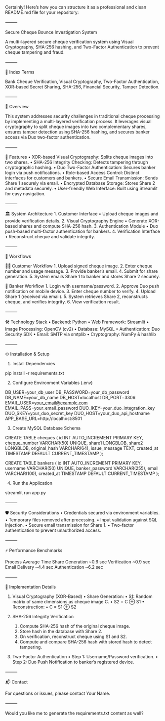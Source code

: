 Certainly! Here’s how you can structure it as a professional and clean README.md file for your repository:

⸻

Secure Cheque Bounce Investigation System

A multi-layered secure cheque verification system using Visual Cryptography, SHA-256 hashing, and Two-Factor Authentication to prevent cheque tampering and fraud.

⸻

📑 Index Terms

Bank Cheque Verification, Visual Cryptography, Two-Factor Authentication, XOR-based Secret Sharing, SHA-256, Financial Security, Tamper Detection.

⸻

📝 Overview

This system addresses security challenges in traditional cheque processing by implementing a multi-layered verification process. It leverages visual cryptography to split cheque images into two complementary shares, ensures tamper detection using SHA-256 hashing, and secures banker access via Duo two-factor authentication.

⸻

🚀 Features
	•	XOR-based Visual Cryptography: Splits cheque images into two shares.
	•	SHA-256 Integrity Checking: Detects tampering through cryptographic hashing.
	•	Duo Two-Factor Authentication: Secures banker login via push notifications.
	•	Role-based Access Control: Distinct interfaces for customers and bankers.
	•	Secure Email Transmission: Sends Share 1 securely via email.
	•	Encrypted Database Storage: Stores Share 2 and metadata securely.
	•	User-friendly Web Interface: Built using Streamlit for easy navigation.

⸻

🏛️ System Architecture
	1.	Customer Interface
	•	Upload cheque images and provide verification details.
	2.	Visual Cryptography Engine
	•	Generate XOR-based shares and compute SHA-256 hash.
	3.	Authentication Module
	•	Duo push-based multi-factor authentication for bankers.
	4.	Verification Interface
	•	Reconstruct cheque and validate integrity.

⸻

🔄 Workflows

🧑‍💼 Customer Workflow
	1.	Upload signed cheque image.
	2.	Enter cheque number and usage message.
	3.	Provide banker’s email.
	4.	Submit for share generation.
	5.	System emails Share 1 to banker and stores Share 2 securely.

🏦 Banker Workflow
	1.	Login with username/password.
	2.	Approve Duo push notification on mobile device.
	3.	Enter cheque number to verify.
	4.	Upload Share 1 (received via email).
	5.	System retrieves Share 2, reconstructs cheque, and verifies integrity.
	6.	View verification result.

⸻

🛠️ Technology Stack
	•	Backend: Python
	•	Web Framework: Streamlit
	•	Image Processing: OpenCV (cv2)
	•	Database: MySQL
	•	Authentication: Duo Security SDK
	•	Email: SMTP via smtplib
	•	Cryptography: NumPy & hashlib

⸻

⚙️ Installation & Setup

1. Install Dependencies

pip install -r requirements.txt

2. Configure Environment Variables (.env)

DB_USER=your_db_user
DB_PASSWORD=your_db_password
DB_NAME=your_db_name
DB_HOST=localhost
DB_PORT=3306
EMAIL_USER=your_email@example.com
EMAIL_PASS=your_email_password
DUO_IKEY=your_duo_integration_key
DUO_SKEY=your_duo_secret_key
DUO_HOST=your_duo_api_hostname
APP_BASE_URL=http://localhost:8501

3. Create MySQL Database Schema

CREATE TABLE cheques (
    id INT AUTO_INCREMENT PRIMARY KEY,
    cheque_number VARCHAR(50) UNIQUE,
    share1 LONGBLOB,
    share2 LONGBLOB,
    original_hash VARCHAR(64),
    issue_message TEXT,
    created_at TIMESTAMP DEFAULT CURRENT_TIMESTAMP
);

CREATE TABLE bankers (
    id INT AUTO_INCREMENT PRIMARY KEY,
    username VARCHAR(50) UNIQUE,
    banker_password VARCHAR(255),
    email VARCHAR(100),
    created_at TIMESTAMP DEFAULT CURRENT_TIMESTAMP
);

4. Run the Application

streamlit run app.py



⸻

🛡️ Security Considerations
	•	Credentials secured via environment variables.
	•	Temporary files removed after processing.
	•	Input validation against SQL Injection.
	•	Secure email transmission for Share 1.
	•	Two-factor authentication to prevent unauthorized access.

⸻

⚡ Performance Benchmarks

Process	Average Time
Share Generation	~0.6 sec
Verification	~0.9 sec
Email Delivery	~4.4 sec
Authentication	~6.2 sec



⸻

🧩 Implementation Details

1. Visual Cryptography (XOR-Based)
	•	Share Generation:
	•	S1: Random matrix of same dimensions as cheque image C.
	•	S2 = C ⊕ S1
	•	Reconstruction:
	•	C = S1 ⊕ S2

2. SHA-256 Integrity Verification
	1.	Compute SHA-256 hash of the original cheque image.
	2.	Store hash in the database with Share 2.
	3.	On verification, reconstruct cheque using S1 and S2.
	4.	Compute and compare SHA-256 hash with stored hash to detect tampering.

3. Two-Factor Authentication
	•	Step 1: Username/Password verification.
	•	Step 2: Duo Push Notification to banker’s registered device.

⸻

📬 Contact

For questions or issues, please contact Your Name.

⸻

Would you like me to generate the requirements.txt content as well?

